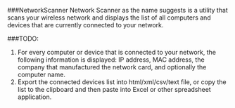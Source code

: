 ###NetworkScanner
Network Scanner as the name suggests is a utility that scans your wireless network and displays the list of all computers and devices that are currently connected to your network.

###TODO:
1. For every computer or device that is connected to your network, the following information is displayed: IP address, MAC address, the company that manufactured the network card, and optionally the computer name.
2. Export the connected devices list into html/xml/csv/text file, or copy the list to the clipboard and then paste into Excel or other spreadsheet application.
